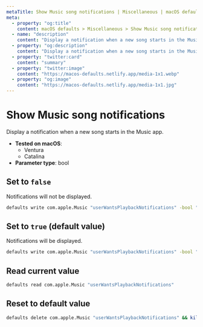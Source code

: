 ```yaml
---
metaTitle: Show Music song notifications | Miscellaneous | macOS defaults
meta:
  - property: "og:title"
    content: macOS defaults > Miscellaneous > Show Music song notifications
  - name: "description"
    content: "Display a notification when a new song starts in the Music app."
  - property: "og:description"
    content: "Display a notification when a new song starts in the Music app."
  - property: "twitter:card"
    content: "summary"
  - property: "twitter:image"
    content: "https://macos-defaults.netlify.app/media-1x1.webp"
  - property: "og:image"
    content: "https://macos-defaults.netlify.app/media-1x1.jpg"
---
```

# Show Music song notifications

Display a notification when a new song starts in the Music app.

<!-- break lists -->

- **Tested on macOS**:
  * Ventura
  * Catalina
- **Parameter type**: bool

## Set to `false`

Notifications will not be displayed.

```bash
defaults write com.apple.Music "userWantsPlaybackNotifications" -bool "false" && killall Music
```

## Set to `true` (default value)

Notifications will be displayed.

```bash
defaults write com.apple.Music "userWantsPlaybackNotifications" -bool "true" && killall Music
```

## Read current value
```bash
defaults read com.apple.Music "userWantsPlaybackNotifications"
```

## Reset to default value
```bash
defaults delete com.apple.Music "userWantsPlaybackNotifications" && killall Music
```

